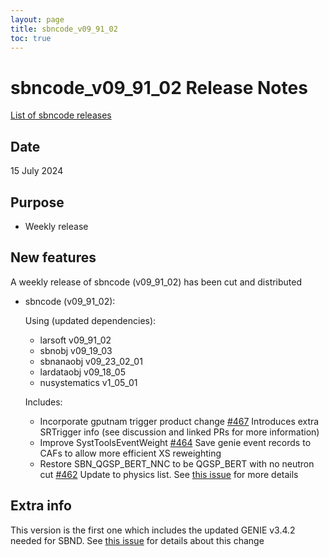 ```yaml
---
layout: page
title: sbncode_v09_91_02
toc: true
---
```


sbncode_v09_91_02 Release Notes
=======================================================================================

[List of sbncode releases](https://sbnsoftware.github.io/AnalysisInfrastructure/ReleaseManagement/Releases/List_of_SBN_code_releases)

Date
---------------------------------------------------
15 July 2024

Purpose
---------------------------------------------------
* Weekly release

New features
---------------------------------------------------
A weekly release of sbncode (v09_91_02) has been cut and distributed

* sbncode (v09_91_02):

  Using (updated dependencies):
  * larsoft          v09_91_02
  * sbnobj           v09_19_03
  * sbnanaobj        v09_23_02_01
  * lardataobj       v09_18_05
  * nusystematics    v1_05_01

   Includes:
  * Incorporate gputnam trigger product change [#467](https://github.com/SBNSoftware/sbncode/pull/467) Introduces extra SRTrigger info (see discussion and linked PRs for more information)
  * Improve SystToolsEventWeight [#464](https://github.com/SBNSoftware/sbncode/pull/464) Save genie event records to CAFs to allow more efficient XS reweighting
  * Restore SBN_QGSP_BERT_NNC to be QGSP_BERT with no neutron cut [#462](https://github.com/SBNSoftware/sbncode/pull/462) Update to physics list. See [this issue](https://github.com/SBNSoftware/sbncode/issues/453) for more details
    
Extra info
---------------------------------------------------

This version is the first one which includes the updated GENIE v3.4.2 needed for SBND. See [this issue](https://cdcvs.fnal.gov/redmine/issues/28747#change-96131) for details about this change 
